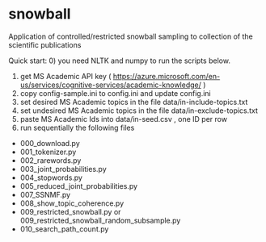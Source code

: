 # snowball
Application of controlled/restricted snowball sampling to collection of the scientific publications


Quick start:
0) you need NLTK and numpy to run the scripts below.
1) get MS Academic API key ( https://azure.microsoft.com/en-us/services/cognitive-services/academic-knowledge/ )
2) copy config-sample.ini to config.ini and update config.ini
3) set desired MS Academic topics in the file data/in-include-topics.txt
4) set undesired MS Academic topics in the file data/in-exclude-topics.txt
5) paste MS Academic Ids into data/in-seed.csv , one ID per row
6) run sequentially the following files
* 000_download.py
* 001_tokenizer.py
* 002_rarewords.py
* 003_joint_probabilities.py
* 004_stopwords.py
* 005_reduced_joint_probabilities.py
* 007_SSNMF.py
* 008_show_topic_coherence.py
* 009_restricted_snowball.py or 009_restricted_snowball_random_subsample.py
* 010_search_path_count.py
